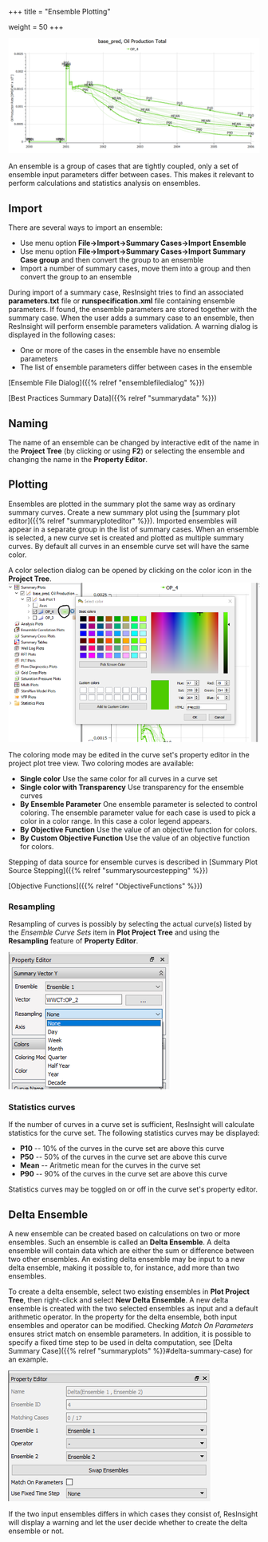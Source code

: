 +++
title = "Ensemble Plotting"

weight = 50
+++

![](/images/plot-window/Ensemble.png)

An ensemble is a group of cases that are tightly coupled, only a set of ensemble input parameters differ between cases. This makes it relevant to perform calculations and statistics analysis on ensembles.

## Import
There are several ways to import an ensemble:

- Use menu option **File->Import->Summary Cases->Import Ensemble**
- Use menu option **File->Import->Summary Cases->Import Summary Case group** and then convert the group to an ensemble
- Import a number of summary cases, move them into a group and then convert the group to an ensemble

During import of a summary case, ResInsight tries to find an associated **parameters.txt** file or **runspecification.xml** file containing ensemble parameters. If found, the ensemble parameters are stored together with the summary case. When the user adds a summary case to an ensemble, then ResInsight will perform ensemble parameters validation. A warning dialog is displayed in the following cases:

- One or more of the cases in the ensemble have no ensemble parameters
- The list of ensemble parameters differ between cases in the ensemble

[Ensemble File Dialog]({{% relref "ensemblefiledialog" %}})

[Best Practices Summary Data]({{% relref "summarydata" %}})

## Naming
The name of an ensemble can be changed by interactive edit of the name in the **Project Tree** (by clicking or using **F2**) or selecting the ensemble and changing the name in the **Property Editor**.

## Plotting
Ensembles are plotted in the summary plot the same way as ordinary summary curves. Create a new summary plot using the [summary plot editor]({{% relref "summaryploteditor" %}}). Imported ensembles will appear in a separate group in the list of summary cases. When an ensemble is selected, a new curve set is created and plotted as multiple summary curves. By default all curves in an ensemble curve set will have the same color. 

A color selection dialog can be opened by clicking on the color icon in the **Project Tree**.
![](/images/plot-window/ColorSelectionDialog.png)

The coloring mode may be edited in the curve set's property editor in the project plot tree view. Two coloring modes are available:

- **Single color** Use the same color for all curves in a curve set
- **Single color with Transparency** Use transparency for the ensemble curves
- **By Ensemble Parameter** One ensemble parameter is selected to control coloring. The ensemble parameter value for each case is used to pick a color in a color range. In this case a color legend appears.
- **By Objective Function** Use the value of an objective function for colors.
- **By Custom Objective Function** Use the value of an objective function for colors.

Stepping of data source for ensemble curves is described in [Summary Plot Source Stepping]({{% relref "summarysourcestepping" %}})

[Objective Functions]({{% relref "ObjectiveFunctions" %}})

### Resampling
Resampling of curves is possibly by selecting the actual curve(s) listed by the *Ensemble Curve Sets* item in **Plot Project Tree** and using the **Resampling** feature of **Property Editor**.

![](/images/plot-window/EnsemblePlottingResampling.png)

### Statistics curves
If the number of curves in a curve set is sufficient, ResInsight will calculate statistics for the curve set. The following statistics curves may be displayed:

- **P10** -- 10% of the curves in the curve set are above this curve
- **P50** -- 50% of the curves in the curve set are above this curve
- **Mean** -- Aritmetic mean for the curves in the curve set
- **P90** -- 90% of the curves in the curve set are above this curve

Statistics curves may be toggled on or off in the curve set's property editor.

## Delta Ensemble
A new ensemble can be created based on calculations on two or more ensembles. 
Such an ensemble is called an **Delta Ensemble**. 
A delta ensemble will contain data which are either the sum or difference between two other ensembles. 
An existing delta ensemble may be input to a new delta ensemble, making it possible to, for instance, add more than two ensembles.

To create a delta ensemble, select two existing ensembles in **Plot Project Tree**, then right-click and select **New Delta Ensemble**. 
A new delta ensemble is created with the two selected ensembles as input and a default arithmetic operator. 
In the property for the delta ensemble, both input ensembles and operator can be modified.
Checking *Match On Parameters* ensures strict match on ensemble parameters. 
In addition, it is possible to specify a fixed time step to be used in delta computation, see 
[Delta Summary Case]({{% relref "summaryplots" %}}#delta-summary-case) for an example.

![](/images/plot-window/DeltaEnsemblePropertyEditor.png)

If the two input ensembles differs in which cases they consist of, ResInsight will display a warning and let the user decide whether to create the delta ensemble or not.
